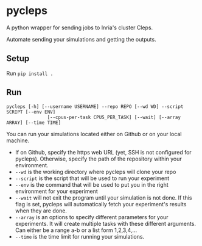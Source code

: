 # pycleps
A python wrapper for sending jobs to Inria's cluster Cleps.

Automate sending your simulations and getting the outputs. 

## Setup

Run `pip install .`

## Run

```
pycleps [-h] [--username USERNAME] --repo REPO [--wd WD] --script SCRIPT [--env ENV]
               [--cpus-per-task CPUS_PER_TASK] [--wait] [--array ARRAY] [--time TIME]
```

You can run your simulations located either on Github or on your local machine.

- If on Github, specify the https web URL (yet, SSH is not configured for pycleps). Otherwise, specify the path of the repository within your environment.
- `--wd` is the working directory where pycleps will clone your repo
- `--script` is the script that will be used to run your experiment
- `--env` is the command that will be used to put you in the right environment for your experiment
- `--wait` will not exit the program until your simulation is not done. If this flag is set, pycleps will automatically fetch your experiment's results when they are done.
- `--array` is an options to specify different parameters for your experiments. It will create multiple tasks with these different arguments. Can either be a range a-b or a list form 1,2,3,4,...
- `--time` is the time limit for running your simulations. 